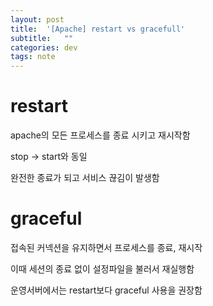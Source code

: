 ```yaml
---
layout: post
title:  '[Apache] restart vs gracefull'
subtitle:   ""
categories: dev
tags: note
--- 
```

 
 


 # restart 

 apache의 모든 프로세스를 종료 시키고 재시작함

 stop -> start와 동일

 완전한 종료가 되고 서비스 끊김이 발생함



 # graceful

접속된 커넥션을 유지하면서 프로세스를 종료, 재시작

이때 세션의 종료 없이 설정파일을 불러서 재실행함

운영서버에서는 restart보다 graceful 사용을 권장함 
